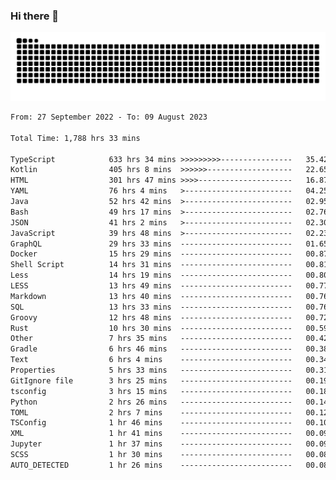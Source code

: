 ### Hi there 👋

<picture>
  <source media="(prefers-color-scheme: dark)" srcset="https://raw.githubusercontent.com/heyline/heyline/output/github-contribution-grid-snake-dark.svg">
  <source media="(prefers-color-scheme: light)" srcset="https://raw.githubusercontent.com/heyline/heyline/output/github-contribution-grid-snake.svg">
  <img alt="github contribution grid snake animation" src="https://raw.githubusercontent.com/heyline/heyline/output/github-contribution-grid-snake.svg">
</picture>

<!--START_SECTION:waka-->

```txt
From: 27 September 2022 - To: 09 August 2023

Total Time: 1,788 hrs 33 mins

TypeScript            633 hrs 34 mins >>>>>>>>>----------------   35.42 %
Kotlin                405 hrs 8 mins  >>>>>>-------------------   22.65 %
HTML                  301 hrs 47 mins >>>>---------------------   16.87 %
YAML                  76 hrs 4 mins   >------------------------   04.25 %
Java                  52 hrs 42 mins  >------------------------   02.95 %
Bash                  49 hrs 17 mins  >------------------------   02.76 %
JSON                  41 hrs 2 mins   >------------------------   02.30 %
JavaScript            39 hrs 48 mins  >------------------------   02.23 %
GraphQL               29 hrs 33 mins  -------------------------   01.65 %
Docker                15 hrs 29 mins  -------------------------   00.87 %
Shell Script          14 hrs 31 mins  -------------------------   00.81 %
Less                  14 hrs 19 mins  -------------------------   00.80 %
LESS                  13 hrs 49 mins  -------------------------   00.77 %
Markdown              13 hrs 40 mins  -------------------------   00.76 %
SQL                   13 hrs 33 mins  -------------------------   00.76 %
Groovy                12 hrs 48 mins  -------------------------   00.72 %
Rust                  10 hrs 30 mins  -------------------------   00.59 %
Other                 7 hrs 35 mins   -------------------------   00.42 %
Gradle                6 hrs 46 mins   -------------------------   00.38 %
Text                  6 hrs 4 mins    -------------------------   00.34 %
Properties            5 hrs 33 mins   -------------------------   00.31 %
GitIgnore file        3 hrs 25 mins   -------------------------   00.19 %
tsconfig              3 hrs 15 mins   -------------------------   00.18 %
Python                2 hrs 26 mins   -------------------------   00.14 %
TOML                  2 hrs 7 mins    -------------------------   00.12 %
TSConfig              1 hr 46 mins    -------------------------   00.10 %
XML                   1 hr 41 mins    -------------------------   00.09 %
Jupyter               1 hr 37 mins    -------------------------   00.09 %
SCSS                  1 hr 30 mins    -------------------------   00.08 %
AUTO_DETECTED         1 hr 26 mins    -------------------------   00.08 %
```

<!--END_SECTION:waka-->

